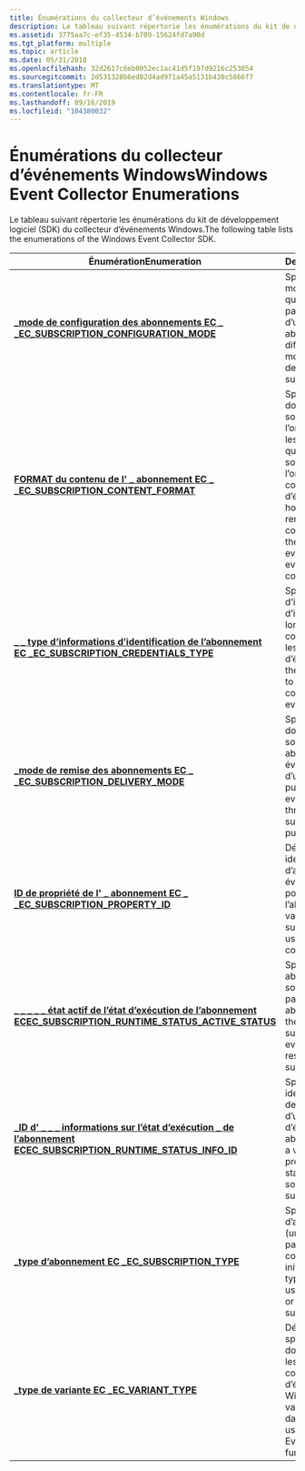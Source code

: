 ```yaml
---
title: Énumérations du collecteur d’événements Windows
description: Le tableau suivant répertorie les énumérations du kit de développement logiciel (SDK) du collecteur d’événements Windows.
ms.assetid: 3775aa7c-ef35-4534-b709-15624fd7a90d
ms.tgt_platform: multiple
ms.topic: article
ms.date: 05/31/2018
ms.openlocfilehash: 32d2617c6eb0052ec1ac41d5f197d9216c253054
ms.sourcegitcommit: 2d531328b6ed82d4ad971a45a5131b430c5866f7
ms.translationtype: MT
ms.contentlocale: fr-FR
ms.lasthandoff: 09/16/2019
ms.locfileid: "104380032"
---
```

# <a name="windows-event-collector-enumerations"></a><span data-ttu-id="cdc7f-103">Énumérations du collecteur d’événements Windows</span><span class="sxs-lookup"><span data-stu-id="cdc7f-103">Windows Event Collector Enumerations</span></span>

<span data-ttu-id="cdc7f-104">Le tableau suivant répertorie les énumérations du kit de développement logiciel (SDK) du collecteur d’événements Windows.</span><span class="sxs-lookup"><span data-stu-id="cdc7f-104">The following table lists the enumerations of the Windows Event Collector SDK.</span></span>



| <span data-ttu-id="cdc7f-105">Énumération</span><span class="sxs-lookup"><span data-stu-id="cdc7f-105">Enumeration</span></span>                                                                                               | <span data-ttu-id="cdc7f-106">Description</span><span class="sxs-lookup"><span data-stu-id="cdc7f-106">Description</span></span>                                                                                                                             |
|-----------------------------------------------------------------------------------------------------------|-----------------------------------------------------------------------------------------------------------------------------------------|
| [<span data-ttu-id="cdc7f-107">**\_mode de configuration des abonnements EC \_ \_**</span><span class="sxs-lookup"><span data-stu-id="cdc7f-107">**EC\_SUBSCRIPTION\_CONFIGURATION\_MODE**</span></span>](/windows/desktop/api/Evcoll/ne-evcoll-ec_subscription_configuration_mode)                       | <span data-ttu-id="cdc7f-108">Spécifie différents modes de configuration qui modifient les paramètres par défaut d’un abonnement.</span><span class="sxs-lookup"><span data-stu-id="cdc7f-108">Specifies different configuration modes that change the default settings for a subscription.</span></span>                                            |
| [<span data-ttu-id="cdc7f-109">**FORMAT du contenu de l' \_ abonnement EC \_ \_**</span><span class="sxs-lookup"><span data-stu-id="cdc7f-109">**EC\_SUBSCRIPTION\_CONTENT\_FORMAT**</span></span>](/windows/desktop/api/Evcoll/ne-evcoll-ec_subscription_content_format)                               | <span data-ttu-id="cdc7f-110">Spécifie la manière dont les événements sont rendus sur l’ordinateur qui envoie les événements avant que les événements ne soient envoyés à l’ordinateur du collecteur d’événements.</span><span class="sxs-lookup"><span data-stu-id="cdc7f-110">Specifies how events will be rendered on the computer that sends the events before the events are sent to the event collector computer.</span></span> |
| [<span data-ttu-id="cdc7f-111">**\_ \_ type d’informations d’identification de l’abonnement EC \_**</span><span class="sxs-lookup"><span data-stu-id="cdc7f-111">**EC\_SUBSCRIPTION\_CREDENTIALS\_TYPE**</span></span>](/windows/desktop/api/Evcoll/ne-evcoll-ec_subscription_credentials_type)                           | <span data-ttu-id="cdc7f-112">Spécifie le type d’informations d’identification à utiliser lors de la communication avec les sources d’événements.</span><span class="sxs-lookup"><span data-stu-id="cdc7f-112">Specifies the type of credentials to use when communicating with event sources.</span></span>                                                         |
| [<span data-ttu-id="cdc7f-113">**\_mode de remise des abonnements EC \_ \_**</span><span class="sxs-lookup"><span data-stu-id="cdc7f-113">**EC\_SUBSCRIPTION\_DELIVERY\_MODE**</span></span>](/windows/desktop/api/Evcoll/ne-evcoll-ec_subscription_delivery_mode)                                 | <span data-ttu-id="cdc7f-114">Spécifie la manière dont les événements sont remis via un abonnement aux événements (à l’aide d’un modèle push ou pull).</span><span class="sxs-lookup"><span data-stu-id="cdc7f-114">Specifies how events are delivered through an event subscription (using a push or pull model).</span></span>                                          |
| [<span data-ttu-id="cdc7f-115">**ID de propriété de l' \_ abonnement EC \_ \_**</span><span class="sxs-lookup"><span data-stu-id="cdc7f-115">**EC\_SUBSCRIPTION\_PROPERTY\_ID**</span></span>](/windows/desktop/api/Evcoll/ne-evcoll-ec_subscription_property_id)                                     | <span data-ttu-id="cdc7f-116">Définit des valeurs pour identifier les propriétés d’abonnement aux événements utilisées pour la configuration de l’abonnement.</span><span class="sxs-lookup"><span data-stu-id="cdc7f-116">Defines values to identify event subscription properties used for subscription configuration.</span></span>                                           |
| [<span data-ttu-id="cdc7f-117">**\_ \_ \_ \_ \_ état actif de l’état d’exécution de l’abonnement EC**</span><span class="sxs-lookup"><span data-stu-id="cdc7f-117">**EC\_SUBSCRIPTION\_RUNTIME\_STATUS\_ACTIVE\_STATUS**</span></span>](/windows/desktop/api/Evcoll/ne-evcoll-ec_subscription_runtime_status_active_status) | <span data-ttu-id="cdc7f-118">Spécifie l’état d’un abonnement ou d’une source d’événement par rapport à un abonnement.</span><span class="sxs-lookup"><span data-stu-id="cdc7f-118">Specifies the status of a subscription or an event source with respect to a subscription.</span></span>                                               |
| [<span data-ttu-id="cdc7f-119">**\_ID d' \_ \_ \_ informations sur l’état d’exécution \_ de l’abonnement EC**</span><span class="sxs-lookup"><span data-stu-id="cdc7f-119">**EC\_SUBSCRIPTION\_RUNTIME\_STATUS\_INFO\_ID**</span></span>](/windows/desktop/api/Evcoll/ne-evcoll-ec_subscription_runtime_status_info_id)             | <span data-ttu-id="cdc7f-120">Spécifie une valeur qui identifie une propriété de l’état d’exécution d’une source d’événements ou d’un abonnement.</span><span class="sxs-lookup"><span data-stu-id="cdc7f-120">Specifies a value that identifies a property of the runtime status of an event source or a subscription.</span></span>                                |
| [<span data-ttu-id="cdc7f-121">**\_type d’abonnement EC \_**</span><span class="sxs-lookup"><span data-stu-id="cdc7f-121">**EC\_SUBSCRIPTION\_TYPE**</span></span>](/windows/desktop/api/Evcoll/ne-evcoll-ec_subscription_type)                                                    | <span data-ttu-id="cdc7f-122">Spécifie le type d’abonnement à utiliser (un abonnement initié par une source ou un collecteur initié).</span><span class="sxs-lookup"><span data-stu-id="cdc7f-122">Specifies the type of subscription to use (a source initiated or collector initiated subscription).</span></span>                                     |
| [<span data-ttu-id="cdc7f-123">**\_type de variante EC \_**</span><span class="sxs-lookup"><span data-stu-id="cdc7f-123">**EC\_VARIANT\_TYPE**</span></span>](/windows/desktop/api/Evcoll/ne-evcoll-ec_variant_type)                                                              | <span data-ttu-id="cdc7f-124">Définit les valeurs qui spécifient les types de données utilisés dans les fonctions du collecteur d’événements Windows.</span><span class="sxs-lookup"><span data-stu-id="cdc7f-124">Defines the values that specify the data types that are used in the Windows Event Collector functions.</span></span>                                  |



 

 

 




